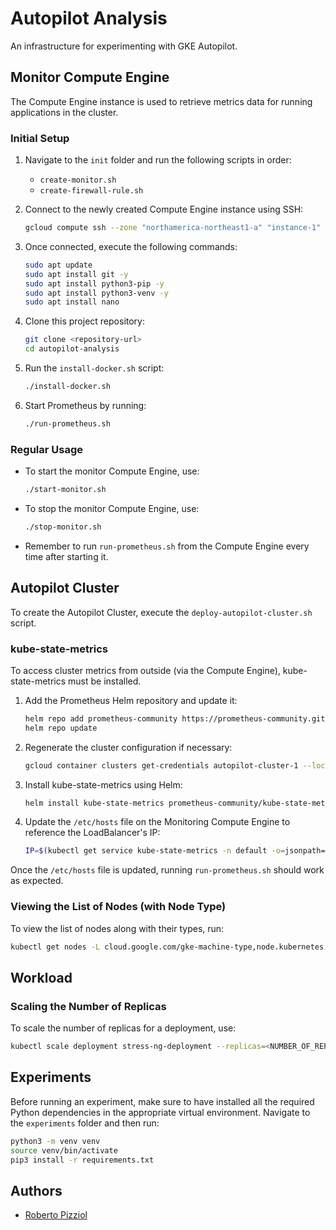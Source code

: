 # Autopilot Analysis
An infrastructure for experimenting with GKE Autopilot.

## Monitor Compute Engine

The Compute Engine instance is used to retrieve metrics data for running applications in the cluster.

### Initial Setup

1. Navigate to the `init` folder and run the following scripts in order:
   - `create-monitor.sh`
   - `create-firewall-rule.sh`

2. Connect to the newly created Compute Engine instance using SSH:
   ```bash
   gcloud compute ssh --zone "northamerica-northeast1-a" "instance-1" --project "syda-autopilot"
   ```

3. Once connected, execute the following commands:
   ```bash
   sudo apt update
   sudo apt install git -y
   sudo apt install python3-pip -y
   sudo apt install python3-venv -y
   sudo apt install nano
   ```

4. Clone this project repository:
   ```bash
   git clone <repository-url>
   cd autopilot-analysis
   ```

5. Run the `install-docker.sh` script:
   ```bash
   ./install-docker.sh
   ```

6. Start Prometheus by running:
   ```bash
   ./run-prometheus.sh
   ```

### Regular Usage

- To start the monitor Compute Engine, use:
  ```bash
  ./start-monitor.sh
  ```

- To stop the monitor Compute Engine, use:
  ```bash
  ./stop-monitor.sh
  ```

- Remember to run `run-prometheus.sh` from the Compute Engine every time after starting it.

## Autopilot Cluster

To create the Autopilot Cluster, execute the `deploy-autopilot-cluster.sh` script.

### kube-state-metrics

To access cluster metrics from outside (via the Compute Engine), kube-state-metrics must be installed.

1. Add the Prometheus Helm repository and update it:
   ```bash
   helm repo add prometheus-community https://prometheus-community.github.io/helm-charts
   helm repo update
   ```

2. Regenerate the cluster configuration if necessary:
   ```bash
   gcloud container clusters get-credentials autopilot-cluster-1 --location northamerica-northeast1
   ```

3. Install kube-state-metrics using Helm:
   ```bash
   helm install kube-state-metrics prometheus-community/kube-state-metrics --namespace default -f ksm-values.yaml
   ```

4. Update the `/etc/hosts` file on the Monitoring Compute Engine to reference the LoadBalancer's IP:
   ```bash
   IP=$(kubectl get service kube-state-metrics -n default -o=jsonpath='{.status.loadBalancer.ingress[0].ip}') && sudo grep -q 'gke-cluster-ksm' /etc/hosts && sudo sed -i "s/.* gke-cluster-ksm/$IP gke-cluster-ksm/" /etc/hosts || echo "$IP gke-cluster-ksm" | sudo tee -a /etc/hosts > /dev/null
   ```

Once the `/etc/hosts` file is updated, running `run-prometheus.sh` should work as expected.

### Viewing the List of Nodes (with Node Type)

To view the list of nodes along with their types, run:

```bash
kubectl get nodes -L cloud.google.com/gke-machine-type,node.kubernetes.io/instance-type
```

## Workload
### Scaling the Number of Replicas

To scale the number of replicas for a deployment, use:

```bash
kubectl scale deployment stress-ng-deployment --replicas=<NUMBER_OF_REPLICAS>
```

## Experiments

Before running an experiment, make sure to have installed all the required Python dependencies in the appropriate virtual environment. Navigate to the `experiments` folder and then run:

```bash
python3 -m venv venv
source venv/bin/activate
pip3 install -r requirements.txt
```


## Authors

* [Roberto Pizziol](https://github.com/rpizziol)


